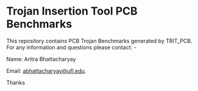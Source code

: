 # Trojan Insertion Tool PCB Benchmarks
This repository contains PCB Trojan Benchmarks generated by TRIT_PCB.
For any information and questions please contact: -

Name: Aritra Bhattacharyay 

Email: abhattacharyay@ufl.edu.

Thanks


